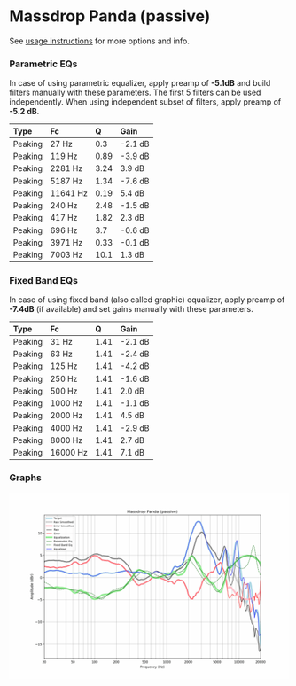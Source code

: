 # Massdrop Panda (passive)
See [usage instructions](https://github.com/jaakkopasanen/AutoEq#usage) for more options and info.

### Parametric EQs
In case of using parametric equalizer, apply preamp of **-5.1dB** and build filters manually
with these parameters. The first 5 filters can be used independently.
When using independent subset of filters, apply preamp of **-5.2 dB**.

| Type    | Fc       |     Q | Gain    |
|:--------|:---------|:------|:--------|
| Peaking | 27 Hz    |  0.3  | -2.1 dB |
| Peaking | 119 Hz   |  0.89 | -3.9 dB |
| Peaking | 2281 Hz  |  3.24 | 3.9 dB  |
| Peaking | 5187 Hz  |  1.34 | -7.6 dB |
| Peaking | 11641 Hz |  0.19 | 5.4 dB  |
| Peaking | 240 Hz   |  2.48 | -1.5 dB |
| Peaking | 417 Hz   |  1.82 | 2.3 dB  |
| Peaking | 696 Hz   |  3.7  | -0.6 dB |
| Peaking | 3971 Hz  |  0.33 | -0.1 dB |
| Peaking | 7003 Hz  | 10.1  | 1.3 dB  |

### Fixed Band EQs
In case of using fixed band (also called graphic) equalizer, apply preamp of **-7.4dB**
(if available) and set gains manually with these parameters.

| Type    | Fc       |    Q | Gain    |
|:--------|:---------|:-----|:--------|
| Peaking | 31 Hz    | 1.41 | -2.1 dB |
| Peaking | 63 Hz    | 1.41 | -2.4 dB |
| Peaking | 125 Hz   | 1.41 | -4.2 dB |
| Peaking | 250 Hz   | 1.41 | -1.6 dB |
| Peaking | 500 Hz   | 1.41 | 2.0 dB  |
| Peaking | 1000 Hz  | 1.41 | -1.1 dB |
| Peaking | 2000 Hz  | 1.41 | 4.5 dB  |
| Peaking | 4000 Hz  | 1.41 | -2.9 dB |
| Peaking | 8000 Hz  | 1.41 | 2.7 dB  |
| Peaking | 16000 Hz | 1.41 | 7.1 dB  |

### Graphs
![](./Massdrop%20Panda%20(passive).png)